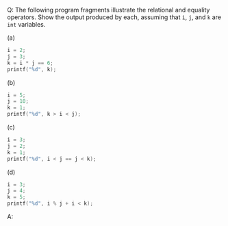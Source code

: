 Q: The following program fragments illustrate the relational and equality
operators. Show the output produced by each, assuming that `i`, `j`, and `k` are
`int` variables.

(a)

```c
i = 2;
j = 3;
k = i * j == 6;
printf("%d", k);
```

(b)

```c
i = 5;
j = 10;
k = 1;
printf("%d", k > i < j);
```

(c)

```c
i = 3;
j = 2;
k = 1;
printf("%d", i < j == j < k);
```

(d)

```c
i = 3;
j = 4;
k = 5;
printf("%d", i % j + i < k);
```

A:
